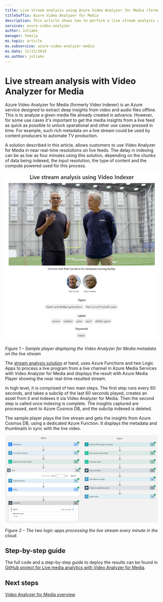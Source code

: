 ```yaml
---
title: Live stream analysis using Azure Video Analyzer for Media (formerly Video Indexer)
titleSuffix: Azure Video Analyzer for Media
description: This article shows how to perform a live stream analysis using Azure Video Analyzer for Media (formerly Video Indexer).
services: azure-video-analyzer
author: Juliako
manager: femila
ms.topic: article
ms.subservice: azure-video-analyzer-media
ms.date: 11/13/2019
ms.author: juliako
---
```


# Live stream analysis with Video Analyzer for Media

Azure Video Analyzer for Media (formerly Video Indexer) is an Azure service designed to extract deep insights from video and audio files offline. This is to analyze a given media file already created in advance. However, for some use cases it's important to get the media insights from a live feed as quick as possible to unlock operational and other use cases pressed in time. For example, such rich metadata on a live stream could be used by content producers to automate TV production.

A solution described in this article, allows customers to use Video Analyzer for Media in near real-time resolutions on live feeds. The delay in indexing can be as low as four minutes using this solution, depending on the chunks of data being indexed, the input resolution, the type of content and the compute powered used for this process.

![The Video Analyzer for Media metadata on the live stream](./media/live-stream-analysis/live-stream-analysis01.png)

*Figure 1 – Sample player displaying the Video Analyzer for Media metadata on the live stream*

The [stream analysis solution](https://aka.ms/livestreamanalysis) at hand, uses Azure Functions and two Logic Apps to process a live program from a live channel in Azure Media Services with Video Analyzer for Media and displays the result with Azure Media Player showing the near real-time resulted stream.

In high level, it is comprised of two main steps. The first step runs every 60 seconds, and takes a subclip of the last 60 seconds played, creates an asset from it and indexes it via Video Analyzer for Media. Then the second step is called once indexing is complete. The insights captured are processed, sent to Azure Cosmos DB, and the subclip indexed is deleted.

The sample player plays the live stream and gets the insights from Azure Cosmos DB, using a dedicated Azure Function. It displays the metadata and thumbnails in sync with the live video.

![The two logic apps processing the live stream every minute in the cloud](./media/live-stream-analysis/live-stream-analysis02.png)

*Figure 2 – The two logic apps processing the live stream every minute in the cloud.*

## Step-by-step guide 

The full code and a step-by-step guide to deploy the results can be found in [GitHub project for Live media analytics with Video Analyzer for Media](https://aka.ms/livestreamanalysis). 

## Next steps

[Video Analyzer for Media overview](video-indexer-overview.md)
